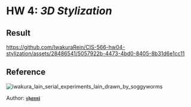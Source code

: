 # HW 4: *3D Stylization*

## Result

https://github.com/IwakuraRein/CIS-566-hw04-stylization/assets/28486541/5057922b-4473-4bd0-8405-8b31d6e1cc11

## Reference

![iwakura_lain_serial_experiments_lain_drawn_by_soggyworms](https://github.com/IwakuraRein/CIS-566-hw04-stylization/assets/28486541/42406586-bb2a-4810-82d5-50da0f907d2e)

Author: [𝖘𝖍𝖆𝖓𝖓𝖎](https://twitter.com/soggyworms)
